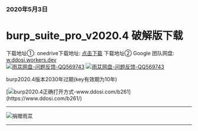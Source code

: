 <h3>2020年5月3日</h3>
<h1>burp_suite_pro_v2020.4 破解版下载</h1>

下载地址①: onedrive下载地址:   [点击下载](https://le6-my.sharepoint.com/:f:/g/personal/s1cniixn7_sysu_edu_pl/EpJ3cp6s37BEt4Kq7h7XXK4BudPMMK07JA_OfzsDBB4c9w?e=sQC9KD)
下载地址② Google 团队网盘: [w.ddosi.workers.dev](https://w.ddosi.workers.dev/%E9%9B%A8%E8%8B%81%E7%BD%91%E7%AB%99%E5%88%86%E4%BA%AB/burp/burp_suite_pro_v_2020.4/)  
[![](https://badgen.net/badge/下载两个压缩包part1和part2/放在同一个目录下解压即可,解压密码ddosi.com/008000?icon=apple "雨苁网盘-问题反馈-QQ569743")](https://www.ddosi.com/)
[![](https://badgen.net/badge/解压密码:/www.ddosi.com/008000?icon=windows "雨苁网盘-问题反馈-QQ569743")](https://w.ddosi.workers.dev/)

 
burp2020.4版本2030年过期(key有效期为10年)


[![](https://badgen.net/badge/burp2020.4正确打开方式,参考:/www.ddosi.com/008000?icon=windows "burp2020.4正确打开方式-www.ddosi.com/b261")](https://www.ddosi.com/b261/)

---
![捐赠雨苁](https://xss001.oss-cn-beijing.aliyuncs.com/shubiao/wx.webp "捐赠雨苁,用于www.ddosi.con服务器运维")

---
